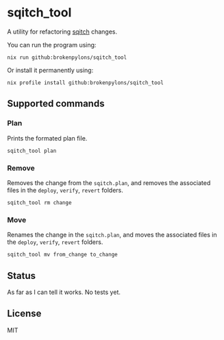 # sqitch_tool

A utility for refactoring [sqitch](https://sqitch.org/) changes.

You can run the program using:
```
nix run github:brokenpylons/sqitch_tool
```

Or install it permanently using:
```
nix profile install github:brokenpylons/sqitch_tool
```

## Supported commands

### Plan
Prints the formated plan file.

```
sqitch_tool plan
```

### Remove
Removes the change from the ```sqitch.plan```, and removes the associated files in the ```deploy```, ```verify```, ```revert``` folders.

```
sqitch_tool rm change
```

### Move
Renames the change in the ```sqitch.plan```, and moves the associated files in the ```deploy```, ```verify```, ```revert``` folders.

```
sqitch_tool mv from_change to_change
```

## Status
As far as I can tell it works. No tests yet.

## License
MIT
